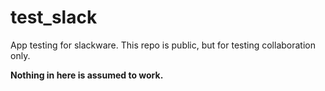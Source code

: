 # test_slack
App testing for slackware. This repo is public, but for testing collaboration only.

__Nothing in here is assumed to work.__
